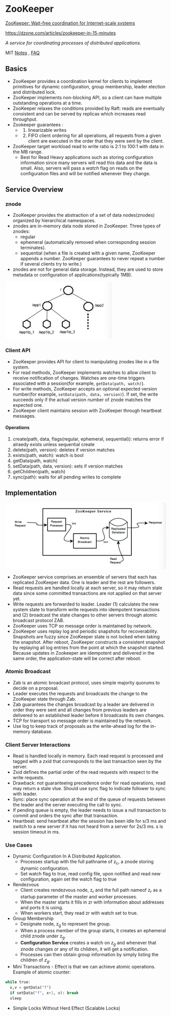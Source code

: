 # ZooKeeper

[ZooKeeper: Wait-free coordination for Internet-scale systems](http://nil.csail.mit.edu/6.824/2020/papers/zookeeper.pdf)

<https://dzone.com/articles/zookeeper-in-15-minutes>

*A service for coordinating processes of distributed applications.*

MIT [Notes](http://nil.csail.mit.edu/6.824/2020/notes/l-zookeeper.txt) , [FAQ](http://nil.csail.mit.edu/6.824/2020/papers/zookeeper-faq.txt)

## Basics

- ZooKeeper provides a coordination kernel for clients to implement primitives for dynamic configuration, group membership, leader election and distributed lock.
- ZooKeeper implements non-blocking API, so a client can have multiple outstanding operations at a time.
- ZooKeeper relaxes the conditions provided by Raft: reads are eventually consistent and can be served by replicas which increases read throughput.
- Zookeeper guarantees :  
  - 1) linearizable writes
  - 2) FIFO client ordering for all operations, all requests from a given client are executed in the order that they were sent by the client.
- ZooKeeper target workload read to write ratio is 2:1 to 100:1 with data in the MB range.
  - Best for Read Heavy applications such as storing configuration information since many servers will read this data and the data is small. Also, servers will pass a *watch* flag on reads on the configuration files and will be notified whenever they change.

## Service Overview

### znode

- ZooKeeper provides the abstraction of a set of data nodes(znodes) organized by hierarchical namespaces.
- znodes are in-memory data node stored in ZooKeeper. Three types of znodes:
  - regular
  - ephemeral (automatically removed when corresponding session terminates).
  - sequential (when a file is created with a given name, ZooKeeper appends a number. ZooKeeper guarantees to never repeat a number if several clients try to write.)
- znodes are not for general data storage. Instead, they are used to store metadata or configuration of applications(typically 1MB).

![znode](zookeeper/znode.jpg)

### Client API

- ZooKeeper provides API for client to manipulating znodes like in a file system.
- For read methods, ZooKeeper implements watches to allow client to receive notification of changes.  Watches are one-time triggers associated with a session(for example, `getData(path, watch)`).
- For write methods, ZooKeeper accepts an optional expected version number(for example, `setData(path, data, version)`). If set, the write succeeds only if the actual version number of znode matches the expected one.
- ZooKeeper client maintains session with ZooKeeper through heartbeat messages.

#### Operations

1. create(path, data, flags(regular, ephemeral, sequential)): returns error if alraedy exists unless sequential create
2. delete(path, version): deletes if version matches
3. exists(path, watch): watch is bool
4. getData(path, watch)
5. setData(path, data, version): sets if version matches
6. getChildren(path, watch)
7. sync(path): waits for all pending writes to complete

## Implementation

![components](zookeeper/components.jpg)

- ZooKeeper service comprises an ensemble of servers that each has replicated ZooKeeper data. One is leader and the rest are followers.
- Read requests are handled locally at each server, so it may return stale data since some committed transactions are not applied on that server yet.
- Write requests are forwarded to leader. Leader (1) calculates the new system state to transform write requests into idempotent transactions and (2) broadcast the state changes to other servers through atomic broadcast protocol ZAB.
- ZooKeeper uses TCP so message order is maintained by network.
- ZooKeeper uses replay log and periodic snapshots for recoverability. Snapshots are fuzzy since ZooKeeper state is not locked when taking the snapshot. After reboot, ZooKeeper constructs a consistent snapshot by replaying all log entries from the point at which the snapshot started. Because updates in Zookeeper are idempotent and delivered in the same order, the application-state will be correct after reboot.

### Atomic Broadcast

- Zab is an atomic broadcast protocol, uses simple majority quorums to decide on a proposal.
- Leader executes the requests and broadcasts the change to the ZooKeeper state through Zab.
- Zab guarantees the changes broadcast by a leader are delivered in order they were sent and all changes from previous leaders are delivered to an established leader before it broadcasts its own changes.
- TCP for transport so message order is maintained by the network.
- Use log to keep track of proposals as the write-ahead log for the in-memory database.

### Client Server Interactions

- Read is handled locally in memory. Each read request is processed and tagged with a zxid that corresponds to the last transaction seen by the server.
- Zxid defines the partial order of the read requests with respect to the write requests.
- Drawback: not guaranteeing precedence order for read operations, read may return a stale vlue. Should use sync flag to indicate follower to sync with leader.
- Sync: place sync operation at the end of the queue of requests between the leader and the server executing the call to sync.
- If pending queue is empty, the leader needs to issue a null transaction to commit and orders the sync after that transaction.
- Heartbeat: send heartbeat after the session has been idle for s/3 ms and switch to a new server if it has not heard from a server for 2s/3 ms. s is session timeout in ms.
  
### Use Cases

- Dynamic Configuration In A Distributed Application.
  - Processes startup with the full pathname of z<sub>c</sub>, a znode storing dynamic configuration.
  - Set watch flag to true, read config file, upon notified and read new configuration, again set the watch flag to true
- Rendezvous
  - Client creates rendezvous node, z<sub>r</sub> and the full path nameof z<sub>r</sub> as a startup parameter of the master and worker processes.
  - When the master starts it fills in zr with information about addresses and ports it is using.
  - When workers start, they read zr with watch set to true.
- Group Membership
  - Designate node, z<sub>g</sub> to represent the group.
  - When a process member of the group starts, it creates an ephemeral child znode under z<sub>g</sub>.
  - **Configuration Service** creates a watch on $z_g$ and whenever that znode changes or any of its children, it will get a notification.
  - Processes can then obtain group information by simply listing the children of $z_g$.
- Mini Transactions - Effect is that we can achieve atomic operations. Example of atomic counter:

```python
while true:
  x,v = getData("f")
  if setData("f", x+1, v): break
  sleep 
```

- Simple Locks Without Herd Effect (Scalable Locks)
